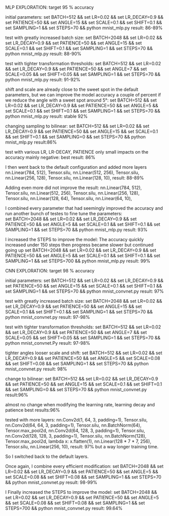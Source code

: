 MLP EXPLORATION:
target 95 % accuracy



initial parameters:
set BATCH=512 \&\& set LR=0.02 \&\& set LR\_DECAY=0.9 \&\& set PATIENCE=50 \&\& set ANGLE=15 \&\& set SCALE=0.1 \&\& set SHIFT=0.1 \&\& set SAMPLING=1 \&\& set STEPS=70 \&\& python mnist\_mlp.py
result: 86-89%



test with greatly increased batch size:
set BATCH=2048 \&\& set LR=0.02 \&\& set LR\_DECAY=0.9 \&\& set PATIENCE=50 \&\& set ANGLE=15 \&\& set SCALE=0.1 \&\& set SHIFT=0.1 \&\& set SAMPLING=1 \&\& set STEPS=70 \&\& python mnist\_mlp.py
result: 88-90%



test with tighter transformation thresholds:
set BATCH=512 \&\& set LR=0.02 \&\& set LR\_DECAY=0.9 \&\& set PATIENCE=50 \&\& set ANGLE=7 \&\& set SCALE=0.05 \&\& set SHIFT=0.05 \&\& set SAMPLING=1 \&\& set STEPS=70 \&\& python mnist\_mlp.py
result: 91-92%



shift and scale are already close to the sweet spot in the default parameters, but we can improve the model accuracy a couple of percent if we reduce the angle with a sweet spot around 5°:
set BATCH=512 \&\& set LR=0.02 \&\& set LR\_DECAY=0.9 \&\& set PATIENCE=50 \&\& set ANGLE=5 \&\& set SCALE=0.1 \&\& set SHIFT=0.1 \&\& set SAMPLING=1 \&\& set STEPS=70 \&\& python mnist\_mlp.py
result: stable 92%



changing sampling to bilinear:
set BATCH=512 \&\& set LR=0.02 \&\& set LR\_DECAY=0.9 \&\& set PATIENCE=50 \&\& set ANGLE=15 \&\& set SCALE=0.1 \&\& set SHIFT=0.1 \&\& set SAMPLING=0 \&\& set STEPS=70 \&\& python mnist\_mlp.py
result:86%



test with various LR, LR-DECAY, PATIENCE only small impacts on the accuracy mainly negative:
best result: 86%



I then went back to the default configuration and added more layers
nn.Linear(784, 512), Tensor.silu,
nn.Linear(512, 256), Tensor.silu,
nn.Linear(256, 128), Tensor.silu,
nn.Linear(128, 10),
result: 88-89%


Adding even more did not improve the result:
nn.Linear(784, 512), Tensor.silu,
nn.Linear(512, 256), Tensor.silu,
nn.Linear(256, 128), Tensor.silu,
nn.Linear(128, 64), Tensor.silu,
nn.Linear(64, 10),



I combined every parameter that had seemingly improved the accuracy and run another bunch of testes to fine tune the parameters:  
set BATCH=2048 \&\& set LR=0.02 \&\& set LR\_DECAY=0.9 \&\& set PATIENCE=50 \&\& set ANGLE=5 \&\& set SCALE=0.1 \&\& set SHIFT=0.1 \&\& set SAMPLING=1 \&\& set STEPS=70 \&\& python mnist\_mlp.py
result: 93%



I increased the STEPS to improve the model:
The accuracy quickly increased under 150 steps then progress became slower but continued going up
set BATCH=2048 \&\& set LR=0.02 \&\& set LR\_DECAY=0.9 \&\& set PATIENCE=50 \&\& set ANGLE=5 \&\& set SCALE=0.1 \&\& set SHIFT=0.1 \&\& set SAMPLING=1 \&\& set STEPS=700 \&\& python mnist\_mlp.py
result: 99%



CNN EXPLORATION:
target 98 % accuracy



initial parameters:
set BATCH=512 \&\& set LR=0.02 \&\& set LR\_DECAY=0.9 \&\& set PATIENCE=50 \&\& set ANGLE=15 \&\& set SCALE=0.1 \&\& set SHIFT=0.1 \&\& set SAMPLING=1 \&\& set STEPS=70 \&\& python mnist\_convnet.py
result: 97%



test with greatly increased batch size:
set BATCH=2048 \&\& set LR=0.02 \&\& set LR\_DECAY=0.9 \&\& set PATIENCE=50 \&\& set ANGLE=15 \&\& set SCALE=0.1 \&\& set SHIFT=0.1 \&\& set SAMPLING=1 \&\& set STEPS=70 \&\& python mnist\_convnet.py
result: 97-98%



test with tighter transformation thresholds:
set BATCH=512 \&\& set LR=0.02 \&\& set LR\_DECAY=0.9 \&\& set PATIENCE=50 \&\& set ANGLE=7 \&\& set SCALE=0.05 \&\& set SHIFT=0.05 \&\& set SAMPLING=1 \&\& set STEPS=70 \&\& python mnist\_convnet.Py
result: 97-98%



tighter angles looser scale and shift:
set BATCH=512 \&\& set LR=0.02 \&\& set LR\_DECAY=0.9 \&\& set PATIENCE=50 \&\& set ANGLE=5 \&\& set SCALE=0.08 \&\& set SHIFT=0.08 \&\& set SAMPLING=1 \&\& set STEPS=70 \&\& python mnist\_convnet.py
result: 98%



change to bilinear:
set BATCH=512 \&\& set LR=0.02 \&\& set LR\_DECAY=0.9 \&\& set PATIENCE=50 \&\& set ANGLE=15 \&\& set SCALE=0.1 \&\& set SHIFT=0.1 \&\& set SAMPLING=0 \&\& set STEPS=70 \&\& python mnist\_convnet.py
result:96%



almost no change when modifying the learning rate, learning decay and patience
best results:96%



tested with more layers:
nn.Conv2d(1, 64, 3, padding=1), Tensor.silu,
nn.Conv2d(64, 64, 3, padding=1), Tensor.silu,
nn.BatchNorm(64), Tensor.max\_pool2d,
nn.Conv2d(64, 128, 3, padding=1), Tensor.silu,
nn.Conv2d(128, 128, 3, padding=1), Tensor.silu,
nn.BatchNorm(128), Tensor.max\_pool2d,
lambda x: x.flatten(1),
nn.Linear(128 \* 7 \* 7, 256), Tensor.silu,
nn.Linear(256, 10),
result: 97% but a way longer training time.


So I switched back to the default layers.

Once again, I combine every efficient modification:
set BATCH=2048 \&\& set LR=0.02 \&\& set LR\_DECAY=0.9 \&\& set PATIENCE=50 \&\& set ANGLE=5 \&\& set SCALE=0.08 \&\& set SHIFT=0.08 \&\& set SAMPLING=1 \&\& set STEPS=70 \&\& python mnist\_convnet.py
result: 98-99%



I Finally increased the STEPS to improve the model:
set BATCH=2048 \&\& set LR=0.02 \&\& set LR\_DECAY=0.9 \&\& set PATIENCE=50 \&\& set ANGLE=5 \&\& set SCALE=0.08 \&\& set SHIFT=0.08 \&\& set SAMPLING=1 \&\& set STEPS=700 \&\& python mnist\_convnet.py
result: 99.64%


